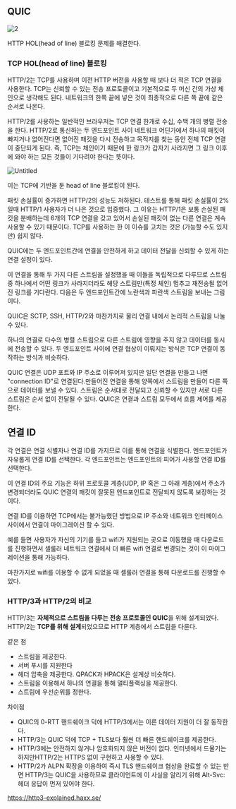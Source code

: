 ## QUIC


![2](https://github.com/StudyPlayground/HTTP-The-Definitive-Guide/assets/75849590/54255be9-945c-4b13-a3d5-19c0785c879f)

HTTP HOL(head of line) 블로킹 문제를 해결한다. 

### TCP HOL(head of line) 블로킹

HTTP/2는 TCP를 사용하며 이전 HTTP 버전을 사용할 때 보다 더 적은 TCP 연결을 사용한다. TCP는 신뢰할 수 있는 전송 프로토콜이고 기본적으로 두 머신 간의 가상 체인으로 생각해도 된다. 네트워크의 한쪽 끝에 넣은 것이 최종적으로 다른 쪽 끝에 같은 순서로 나온다. 



HTTP/2를 사용하는 일반적인 브라우저는 TCP 연결 한개로 수십, 수백 개의 병렬 전송을 한다.
HTTP/2로 통신하는 두 엔드포인트 사이 네트워크 어딘가에서 하나의 패킷이 빠지거나 없어진다면 없어진 패킷을 다시 전송하고 목적지를 찾는 동안 전체 TCP 연결이 중단되게 된다. 즉, TCP는 체인이기 때문에 한 링크가 갑자기 사라지면 그 링크 이후에 와야 하는 모든 것들이 기다려야 한다는 뜻이다.

![Untitled](https://github.com/StudyPlayground/HTTP-The-Definitive-Guide/assets/75849590/132b9683-afa9-46fa-8d6f-30920ea39e83)


이는 TCP에 기반을 둔 head of line 블로킹이 된다.

패킷 손실률이 증가하면 HTTP/2의 성능도 저하된다. 테스트를 통해 패킷 손실률이 2%일때 HTTP/1 사용자가 더 나은 것으로 입증했다. 그 이유는 HTTP/1은 보통 손실된 패킷을 분배하는데 6개의 TCP 연결을 갖고 있어서 손실된 패킷이 없는 다른 연결은 계속 사용할 수 있기 때문이다.
TCP를 사용하는 한 이 이슈를 고치는 것은 (가능할 수도 있지만) 쉽지 않다.

QUIC에는 두 엔드포인트간에 연결을 안전하게 하고 데이터 전달을 신뢰할 수 있게 하는 연결 설정이 있다.

이 연결을 통해 두 가지 다른 스트림을 설정했을 때 이들을 독립적으로 다루므로 스트림 중 하나에서 어떤 링크가 사라지더라도 해당 스트림만(특정 체인) 멈추고 재전송될 없어진 링크를 기다란다.
다음은 두 엔드포인트간에 노란색과 파란색 스트림을 보내는 그림이다.


QUIC은 SCTP, SSH, HTTP/2와 마찬가지로 물리 연결 내에서 논리적 스트림을 나눌 수 있다.

 하나의 연결로 다수의 병렬 스트림으로 다른 스트림에 영향을 주지 않고 데이터를 동시에 전송할 수 있다.
두 엔드포인트 사이에 연결 협상이 이뤄지는 방식은 TCP 연결이 동작하는 방식과 비슷하다. 

QUIC 연결은 UDP 포트와 IP 주소로 이루어져 있지만 일단 연결을 만들고 나면 "connection ID"로 연결된다.만들어진 연결을 통해 양쪽에서 스트림을 만들어 다른 쪽으로 데이터를 보낼 수 있다. 스트림은 순서대로 전달되고 신뢰할 수 있지만 서로 다른 스트림은 순서 없이 전달될 수 있다.
QUIC은 연결과 스트림 모두에서 흐름 제어를 제공한다.

## 연결 ID

각 연결은 연결 식별자나 연결 ID를 가지므로 이를 통해 연결을 식별한다. 엔드포인트가 자유롭게 연결 ID를 선택한다. 각 엔드포인트는 엔드포인트의 피어가 사용할 연결 ID를 선택한다.

이 연결 ID의 주요 기능은 하위 프로토콜 계층(UDP, IP 혹은 그 아래 계층)에서 주소가 변경되더라도 QUIC 연결의 패킷이 잘못된 엔드포인트로 전달되지 않도록 보장하는 것이다.

연결 ID를 이용하면 TCP에서는 불가능했던 방법으로 IP 주소와 네트워크 인터페이스 사이에서 연결이 마이그레이션 할 수 있다. 

예를 들면 사용자가 자신의 기기를 들고 wifi가 지원되는 곳으로 이동했을 때 다운로드를 진행하면서 셀룰러 네트워크 연결에서 더 빠른 wifi 연결로 변경되는 것이 이 마이그레이션을 통해 가능하다. 

마찬가지로 wifi를 이용할 수 없게 되었을 때 셀룰러 연결을 통해 다운로드를 진행할 수 있다.

### HTTP/3과 HTTP/2의 비교

HTTP/3는 **자체적으로 스트림을 다루는 전송 프로토콜인 QUIC**을 위해 설계되었다.
HTTP/2는 **TCP를 위해 설계**되었으므로 HTTP 계층에서 스트림을 다룬다.

같은 점

- 스트림을 제공한다.
- 서버 푸시를 지원한다
- 헤더 압축을 제공한다. QPACK과 HPACK은 설계상 비슷하다.
- 스트림을 이용해서 하나의 연결을 통해 멀티플랙싱을 제공한다.
- 스트림에 우선순위를 정한다.

차이점

- QUIC의 0-RTT 핸드쉐이크 덕에 HTTP/3에서는 이른 데이터 지원이 더 잘 동작한다.
- HTTP/3는 QUIC 덕에 TCP + TLS보다 훨씬 더 빠른 핸드쉐이크를 제공한다.
- HTTP/3에는 안전하지 않거나 암호화되지 않은 버전이 없다. 인터넷에서 드물기는 하지만HTTP/2는 HTTPS 없이 구현하고 사용할 수 있다.
- HTTP/2가 ALPN 확장을 이용하여 즉시 TLS 핸드쉐이크 협상을 완료할 수 있는 반면 HTTP/3는 QUIC을 사용하므로 클라이언트에 이 사실을 알리기 위해 Alt-Svc: 헤더 응답이 먼저 있어야 한다.

https://http3-explained.haxx.se/
